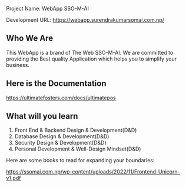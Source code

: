 Project Name: WebApp SSO-M-AI 

Development URL: https://webapp.surendrakumarsomai.com.np/


Who We Are
--------------

This WebApp is a brand of The Web SSO-M-AI. We are committed to providing the Best quality Application which helps you to simplify your business.

Here is the Documentation
----------------------------

https://ultimatefosters.com/docs/ultimatepos

What will you learn
---------------------

1. Front End & Backend Design & Development(D&D)
2. Database Design & Development(D&D)
3. Security Design & Development(D&D)
4. Personal Development & Well-Design Mindset(D&D)






Here are some books to read for expanding your boundaries:

https://ssomai.com.np/wp-content/uploads/2022/11/Frontend-Unicorn-v1.pdf
